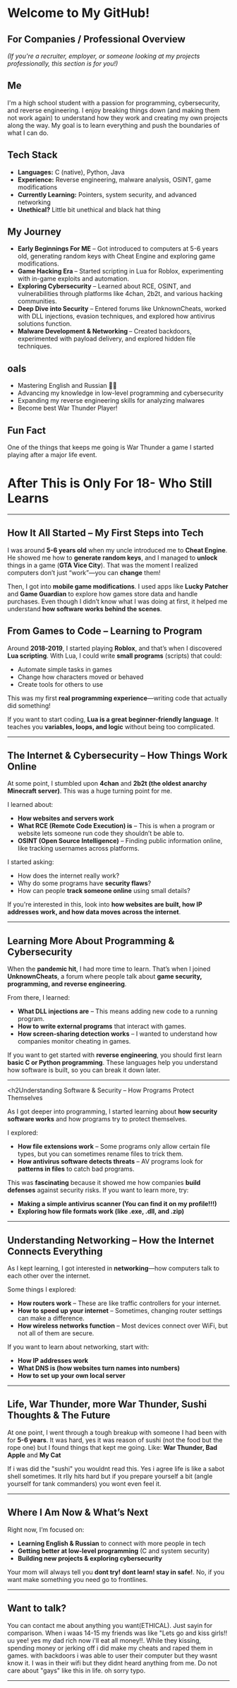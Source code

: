 <h1>Welcome to My GitHub!</h1>

<h2>For Companies / Professional Overview</h2>

<p><em>(If you're a recruiter, employer, or someone looking at my projects professionally, this section is for you!)</em></p>

<h2>Me</h2>

<p>I'm a high school student with a passion for programming, cybersecurity, and reverse engineering. I enjoy breaking things down (and making them not work again) to understand how they work and creating my own projects along the way. My goal is to learn everything and push the boundaries of what I can do.</p>

<h2>Tech Stack</h2>

<ul>
    <li><strong>Languages:</strong> C (native), Python, Java</li>
    <li><strong>Experience:</strong> Reverse engineering, malware analysis, OSINT, game modifications</li>
    <li><strong>Currently Learning:</strong> Pointers, system security, and advanced networking</li>
    <li><strong>Unethical?</strong> Little bit unethical and black hat thing</li>
</ul>

<h2>My Journey</h2>

<ul>
    <li><strong>Early Beginnings For ME</strong> – Got introduced to computers at 5-6 years old, generating random keys with Cheat Engine and exploring game modifications.</li>
    <li><strong>Game Hacking Era </strong> – Started scripting in Lua for Roblox, experimenting with in-game exploits and automation.</li>
    <li><strong>Exploring Cybersecurity</strong> – Learned about RCE, OSINT, and vulnerabilities through platforms like 4chan, 2b2t, and various hacking communities.</li>
    <li><strong>Deep Dive into Security</strong> – Entered forums like UnknownCheats, worked with DLL injections, evasion techniques, and explored how antivirus solutions function.</li>
    <li><strong>Malware Development & Networking </strong> – Created backdoors, experimented with payload delivery, and explored hidden file techniques.</li>
</ul>

<h2>oals</h2>

<ul>
    <li>Mastering English and Russian 🏴‍☠️</li>
    <li>Advancing my knowledge in low-level programming and cybersecurity</li>
    <li>Expanding my reverse engineering skills for analyzing malwares</li>
    <li>Become best War Thunder Player!</li>
</ul>

<h2>Fun Fact</h2>

<p>One of the things that keeps me going is War Thunder a game I started playing after a major life event.</p>

<h1>After This is Only For 18- Who Still Learns</h1>

<hr>

<h2>How It All Started – My First Steps into Tech</h2>
<p>I was around <strong>5-6 years old</strong> when my uncle introduced me to <strong>Cheat Engine</strong>. He showed me how to <strong>generate random keys</strong>, and I managed to <strong>unlock</strong> things in a game (<strong>GTA Vice City</strong>). That was the moment I realized computers don’t just “work”—you can <strong>change</strong> them!</p>

<p>Then, I got into <strong>mobile game modifications</strong>. I used apps like <strong>Lucky Patcher</strong> and <strong>Game Guardian</strong> to explore how games store data and handle purchases. Even though I didn’t know what I was doing at first, it helped me understand <strong>how software works behind the scenes</strong>.</p>

<h2>From Games to Code – Learning to Program</h2>
<p>Around <strong>2018-2019</strong>, I started playing <strong>Roblox</strong>, and that’s when I discovered <strong>Lua scripting</strong>. With Lua, I could write <strong>small programs</strong> (scripts) that could:</p>
<ul>
    <li>Automate simple tasks in games</li>
    <li>Change how characters moved or behaved</li>
    <li>Create tools for others to use</li>
</ul>

<p>This was my first <strong>real programming experience</strong>—writing code that actually did something!</p>

<p>If you want to start coding, <strong>Lua is a great beginner-friendly language</strong>. It teaches you <strong>variables, loops, and logic</strong> without being too complicated.</p>

<hr>

<h2>The Internet & Cybersecurity – How Things Work Online</h2>
<p>At some point, I stumbled upon <strong>4chan</strong> and <strong>2b2t (the oldest anarchy Minecraft server)</strong>. This was a huge turning point for me.</p>

<p>I learned about:</p>
<ul>
    <li><strong>How websites and servers work</strong></li>
    <li><strong>What RCE (Remote Code Execution) is</strong> – This is when a program or website lets someone run code they shouldn’t be able to.</li>
    <li><strong>OSINT (Open Source Intelligence)</strong> – Finding public information online, like tracking usernames across platforms.</li>
</ul>

<p>I started asking:</p>
<ul>
    <li>How does the internet really work?</li>
    <li>Why do some programs have <strong>security flaws</strong>?</li>
    <li>How can people <strong>track someone online</strong> using small details?</li>
</ul>

<p>If you're interested in this, look into <strong>how websites are built, how IP addresses work, and how data moves across the internet</strong>.</p>

<hr>

<h2>Learning More About Programming & Cybersecurity</h2>
<p>When the <strong>pandemic hit</strong>, I had more time to learn. That’s when I joined <strong>UnknownCheats</strong>, a forum where people talk about <strong>game security, programming, and reverse engineering</strong>.</p>

<p>From there, I learned:</p>
<ul>
    <li><strong>What DLL injections are</strong> – This means adding new code to a running program.</li>
    <li><strong>How to write external programs</strong> that interact with games.</li>
    <li><strong>How screen-sharing detection works</strong> – I wanted to understand how companies monitor cheating in games.</li>
</ul>

<p>If you want to get started with <strong>reverse engineering</strong>, you should first learn <strong>basic C or Python programming</strong>. These languages help you understand how software is built, so you can break it down later.</p>

<hr>

<h2Understanding Software & Security – How Programs Protect Themselves</h2>
<p>As I got deeper into programming, I started learning about <strong>how security software works</strong> and how programs try to protect themselves.</p>

<p>I explored:</p>
<ul>
    <li><strong>How file extensions work</strong> – Some programs only allow certain file types, but you can sometimes rename files to trick them.</li>
    <li><strong>How antivirus software detects threats</strong> – AV programs look for <strong>patterns in files</strong> to catch bad programs.</li>
</ul>

<p>This was <strong>fascinating</strong> because it showed me how companies <strong>build defenses</strong> against security risks. If you want to learn more, try:</p>
<ul>
    <li><strong>Making a simple antivirus scanner (You can find it on my profile!!!)</strong></li>
    <li><strong>Exploring how file formats work (like .exe, .dll, and .zip)</strong></li>
</ul>

<hr>

<h2>Understanding Networking – How the Internet Connects Everything</h2>
<p>As I kept learning, I got interested in <strong>networking</strong>—how computers talk to each other over the internet.</p>

<p>Some things I explored:</p>
<ul>
    <li><strong>How routers work</strong> – These are like traffic controllers for your internet.</li>
    <li><strong>How to speed up your internet</strong> – Sometimes, changing router settings can make a difference.</li>
    <li><strong>How wireless networks function</strong> – Most devices connect over WiFi, but not all of them are secure.</li>
</ul>

<p>If you want to learn about networking, start with:</p>
<ul>
    <li><strong>How IP addresses work</strong></li>
    <li><strong>What DNS is (how websites turn names into numbers)</strong></li>
    <li><strong>How to set up your own local server</strong></li>
</ul>

<hr>

<h2>Life, War Thunder, more War Thunder, Sushi Thoughts & The Future</h2>
<p>At one point, I went through a tough breakup with someone I had been with for <strong>5-6 years</strong>. It was hard, yes it was reason of sushi (not the food but the rope one) but I found things that kept me going. Like: <strong>War Thunder, Bad Apple</strong> and <strong>My Cat</strong></p>

<p>If i was did the "sushi" you wouldnt read this. Yes i agree life is like a sabot shell sometimes. It rlly hits hard but if you prepare yourself a bit (angle yourself for tank commanders) you wont even feel it.</p>

<hr>

<h2>Where I Am Now & What’s Next</h2>
<p>Right now, I’m focused on:</p>
<ul>
    <li><strong>Learning English & Russian</strong> to connect with more people in tech</li>
    <li><strong>Getting better at low-level programming</strong> (C and system security)</li>
    <li><strong>Building new projects & exploring cybersecurity</strong></li>
</ul>

<p>Your mom will always tell you <strong>dont try! dont learn! stay in safe!</strong>. No, if you want make something you need go to frontlines.</p>

<hr>

<h2>Want to talk?</h2>
<p>You can contact me about anything you want(ETHICAL). Just sayin for comparison. When i waas 14-15 my friends was like "Lets go and kiss girls!! uu yee! yes my dad rich now i'll eat all money!!. While they kissing, spending money or jerking off i did make my cheats and raped them in games. with backdoors i was able to user their computer but they wasnt know it. I was in their wifi but they didnt heard anything from me. Do not care about "gays" like this in life. oh sorry typo.</strong></p>

<hr>
